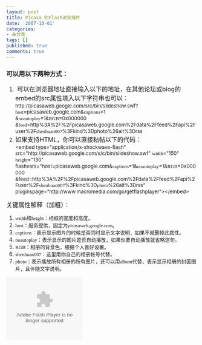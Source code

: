 ```yaml
---
layout: post
title: Picasa 的Flash浏览插件
date: '2007-10-01'
categories:
- 未分类
tags: []
published: true
comments: true
---
```

<p><h3>可以用以下两种方式：</h3>
<ol>
	<li><font size="3">&nbsp;可以在浏览器地址直接输入以下的地址，在其他论坛或blog的embed的src属性填入以下字符串也可以：<br />
	</font><font size="2">http://picasaweb.google.com/s/c/bin/slideshow.swf?<font face="arial black,avant garde">host</font>=picasaweb.google.com&amp;<font face="arial black,avant garde">captions</font>=1<br />
	&amp;<font face="arial black,avant garde">noautoplay</font>=1&amp;<font face="arial black,avant garde">RGB</font>=0x000000<br />
	&amp;<font face="arial black,avant garde">feed</font>=http%3A%2F%2Fpicasaweb.google.com%2Fdata%2Ffeed%2Fapi%2Fuser%2F<font face="arial black,avant garde">shenhuan007</font>%3Fkind%3Dphoto%26alt%3Drss</font></li>
	<li><font size="3">如果支持HTML，你可以直接粘帖以下的代码：&nbsp;<br />
	</font><font size="2">&lt;embed type=&quot;application/x-shockwave-flash&quot; src=&quot;http://picasaweb.google.com/s/c/bin/slideshow.swf&quot; <font face="arial black,avant garde">width</font>=&quot;150&quot; <font face="arial black,avant garde">height</font>=&quot;130&quot; flashvars=&quot;host=picasaweb.google.com&amp;<font face="arial black,avant garde">captions</font>=1&amp;<font face="arial black,avant garde">noautoplay</font>=1&amp;<font face="arial black,avant garde">RGB</font>=0x000000<br />
	</font><font size="2">&amp;feed=http%3A%2F%2Fpicasaweb.google.com%2Fdata%2Ffeed%2Fapi%2Fuser%2F<font face="arial black,avant garde">shenhuan007</font>%3Fkind%3D<font face="arial black,avant garde">photo</font>%26alt%3Drss&quot; pluginspage=&quot;http://www.macromedia.com/go/getflashplayer&quot;&gt;&lt;/embed&gt;</font></li>
</ol>
<p>
<font size="3">关键属性解释（加粗）：</font> 
</p>
<ol>
	<li><font face="Arial Black" size="2">width和height：相框的宽度和高度。</font></li>
	<li><font face="Arial Black" size="2"><font face="Verdana"><font face="Arial Black">host：服务提供，固定为</font><font face="Verdana">picasaweb.google.com。</font></font></font></li>
	<li><font face="Arial Black" size="2">captions：表示显示图片的时候是否同时显示文字说明，如果不就删掉此属性。</font></li>
	<li><font face="Arial Black" size="2">noautoplay：表示显示的图片是否自动播放，如果你要自动播放就省略这句。</font></li>
	<li><font face="Arial Black" size="2">RGB：相册的背景色，根据个人喜好设置。</font></li>
	<li><font face="Arial Black" size="2">shenhuan007：这里用你自己的相册帐号代替。</font></li>
	<li><font face="Arial Black" size="2">photo：表示播放所有相册的所有图片，还可以用album代替，表示显示相册的封面图片，且伴随文字说明。</font></li>
</ol>
<object classid="clsid:d27cdb6e-ae6d-11cf-96b8-444553540000" codebase="http://download.macromedia.com/pub/shockwave/cabs/flash/swflash.cab#version=6,0,40,0" width="202" height="164">
	<param name="width" value="202" />
	<param name="height" value="164" />
	<param name="src" value="http://picasaweb.google.com/s/c/bin/slideshow.swf" />
	<param name="pluginspage" value="http://www.macromedia.com/go/getflashplayer" />
	<param name="flashvars" value="host=picasaweb.google.com&amp;captions=1&amp;RGB=0x000000&amp;feed=http%3A%2F%2Fpicasaweb.google.com%2Fdata%2Ffeed%2Fapi%2Fuser%2Fshenhuan007%3Fkind%3Dphoto%26alt%3Drss" />
	<embed type="application/x-shockwave-flash" width="202" height="164" src="http://picasaweb.google.com/s/c/bin/slideshow.swf" pluginspage="http://www.macromedia.com/go/getflashplayer" flashvars="host=picasaweb.google.com&amp;captions=1&amp;RGB=0x000000&amp;feed=http%3A%2F%2Fpicasaweb.google.com%2Fdata%2Ffeed%2Fapi%2Fuser%2Fshenhuan007%3Fkind%3Dphoto%26alt%3Drss"></embed>
</object>
</p>
